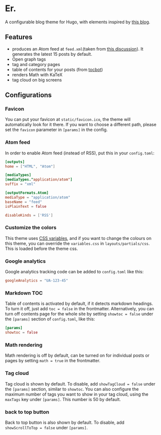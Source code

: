 # Er.

A configurable blog theme for Hugo, with elements inspired by [this blog](https://aranair.github.io/posts/). 

## Features
- produces an Atom feed at `feed.xml`(taken from [this discussion](https://github.com/comfusion/after-dark/issues/32)). It generates the latest 15 posts by default.
- Open graph tags
- tag and category pages
- table of contents for your posts (from [tocbot](https://github.com/tscanlin/tocbot))
- renders Math with KaTeX
- tag cloud on big screens

## Configurations

### Favicon

You can put your favicon at `static/favicon.ico`, the theme will automatically look for it there. If you want to choose a different path, please set the `favicon` parameter in `[params]` in the config. 

### Atom feed

In order to enable Atom feed (instead of RSS), put this in your `config.toml`:

```toml
[outputs]
home = ["HTML", "Atom"]

[mediaTypes]
[mediaTypes."application/atom"]
suffix = "xml"

[outputFormats.Atom]
mediaType = "application/atom"
baseName = "feed"
isPlainText = false

disableKinds = ['RSS']
```
### Customize the colors

This theme uses [CSS variables](https://developer.mozilla.org/en-US/docs/Web/CSS/Using_CSS_variables), and if you want to change the colours on this theme, you can override the `variables.css` in `layouts/partials/css`. This is loaded before the theme css. 

### Google analytics

Google analytics tracking code can be added to `config.toml` like this:

```toml
googleAnalytics = "UA-123-45"
```

### Markdown TOC

Table of contents is activated by default, if it detects markdown headings. To turn it off, just add `toc = false` in the frontmatter. Alternatively, you can turn off contents page for the whole site by setting `showtoc = false` under the `[params]` section of `config.toml`, like this:
```toml
[params]
showtoc = false
```

### Math rendering

Math rendering is off by default, can be turned on for individual posts or pages by setting `math = true` in the frontmatter.

### Tag cloud

Tag cloud is shown by default. To disable, add `showTagCloud = false` under the `[params]` section, similar to `showtoc`. You can also configure the maximum number of tags you want to show in your tag cloud, using the `maxTags` key under `[params]`. This number is 50 by default. 

### back to top button

Back to top button is also shown by default. To disable, add `showScrollToTop = false` under `[params]`. 
